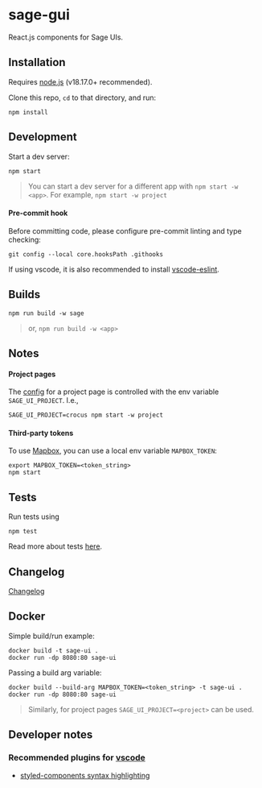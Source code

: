 # sage-gui

React.js components for Sage UIs.


## Installation

Requires [node.js](https://nodejs.org) (v18.17.0+ recommended).

Clone this repo, `cd` to that directory, and run:

```
npm install
```


## Development

Start a dev server:
```
npm start
```

> You can start a dev server for a different app with `npm start -w <app>`.  For example, `npm start -w project`

#### Pre-commit hook

Before committing code, please configure pre-commit linting and type checking:

```
git config --local core.hooksPath .githooks
```

If using vscode, it is also recommended to install [vscode-eslint](https://marketplace.visualstudio.com/items?itemName=dbaeumer.vscode-eslint).


## Builds

```
npm run build -w sage
```
> or, `npm run build -w <app>`


## Notes

#### Project pages

The [config](./components/settings.ts) for a project page is controlled with the env variable `SAGE_UI_PROJECT`.  I.e.,

```
SAGE_UI_PROJECT=crocus npm start -w project
```

#### Third-party tokens

To use [Mapbox](https://www.mapbox.com/), you can use a local env variable `MAPBOX_TOKEN`:

```
export MAPBOX_TOKEN=<token_string>
npm start
```


## Tests

Run tests using
```
npm test
```

Read more about tests [here](/docs/ui-testing.md).


## Changelog

[Changelog](https://github.com/sagecontinuum/sage-gui/blob/main/CHANGELOG.md)


## Docker

Simple build/run example:

```
docker build -t sage-ui .
docker run -dp 8080:80 sage-ui
```

Passing a build arg variable:

```
docker build --build-arg MAPBOX_TOKEN=<token_string> -t sage-ui .
docker run -dp 8080:80 sage-ui
``````

> Similarly, for project pages `SAGE_UI_PROJECT=<project>` can be used.

## Developer notes

### Recommended plugins for [vscode](https://code.visualstudio.com)

- [styled-components syntax highlighting](https://marketplace.visualstudio.com/items?itemName=styled-components.vscode-styled-components)

